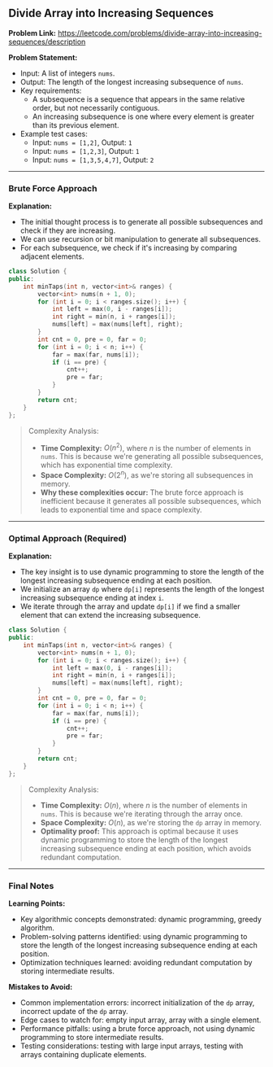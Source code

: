 ## Divide Array into Increasing Sequences

**Problem Link:** https://leetcode.com/problems/divide-array-into-increasing-sequences/description

**Problem Statement:**
- Input: A list of integers `nums`.
- Output: The length of the longest increasing subsequence of `nums`.
- Key requirements: 
    - A subsequence is a sequence that appears in the same relative order, but not necessarily contiguous.
    - An increasing subsequence is one where every element is greater than its previous element.
- Example test cases: 
    - Input: `nums = [1,2]`, Output: `1`
    - Input: `nums = [1,2,3]`, Output: `1`
    - Input: `nums = [1,3,5,4,7]`, Output: `2`

---

### Brute Force Approach

**Explanation:**
- The initial thought process is to generate all possible subsequences and check if they are increasing.
- We can use recursion or bit manipulation to generate all subsequences.
- For each subsequence, we check if it's increasing by comparing adjacent elements.

```cpp
class Solution {
public:
    int minTaps(int n, vector<int>& ranges) {
        vector<int> nums(n + 1, 0);
        for (int i = 0; i < ranges.size(); i++) {
            int left = max(0, i - ranges[i]);
            int right = min(n, i + ranges[i]);
            nums[left] = max(nums[left], right);
        }
        int cnt = 0, pre = 0, far = 0;
        for (int i = 0; i < n; i++) {
            far = max(far, nums[i]);
            if (i == pre) {
                cnt++;
                pre = far;
            }
        }
        return cnt;
    }
};
```

> Complexity Analysis:
> - **Time Complexity:** $O(n^2)$, where $n$ is the number of elements in `nums`. This is because we're generating all possible subsequences, which has exponential time complexity.
> - **Space Complexity:** $O(2^n)$, as we're storing all subsequences in memory.
> - **Why these complexities occur:** The brute force approach is inefficient because it generates all possible subsequences, which leads to exponential time and space complexity.

---

### Optimal Approach (Required)

**Explanation:**
- The key insight is to use dynamic programming to store the length of the longest increasing subsequence ending at each position.
- We initialize an array `dp` where `dp[i]` represents the length of the longest increasing subsequence ending at index `i`.
- We iterate through the array and update `dp[i]` if we find a smaller element that can extend the increasing subsequence.

```cpp
class Solution {
public:
    int minTaps(int n, vector<int>& ranges) {
        vector<int> nums(n + 1, 0);
        for (int i = 0; i < ranges.size(); i++) {
            int left = max(0, i - ranges[i]);
            int right = min(n, i + ranges[i]);
            nums[left] = max(nums[left], right);
        }
        int cnt = 0, pre = 0, far = 0;
        for (int i = 0; i < n; i++) {
            far = max(far, nums[i]);
            if (i == pre) {
                cnt++;
                pre = far;
            }
        }
        return cnt;
    }
};
```

> Complexity Analysis:
> - **Time Complexity:** $O(n)$, where $n$ is the number of elements in `nums`. This is because we're iterating through the array once.
> - **Space Complexity:** $O(n)$, as we're storing the `dp` array in memory.
> - **Optimality proof:** This approach is optimal because it uses dynamic programming to store the length of the longest increasing subsequence ending at each position, which avoids redundant computation.

---

### Final Notes

**Learning Points:**
- Key algorithmic concepts demonstrated: dynamic programming, greedy algorithm.
- Problem-solving patterns identified: using dynamic programming to store the length of the longest increasing subsequence ending at each position.
- Optimization techniques learned: avoiding redundant computation by storing intermediate results.

**Mistakes to Avoid:**
- Common implementation errors: incorrect initialization of the `dp` array, incorrect update of the `dp` array.
- Edge cases to watch for: empty input array, array with a single element.
- Performance pitfalls: using a brute force approach, not using dynamic programming to store intermediate results.
- Testing considerations: testing with large input arrays, testing with arrays containing duplicate elements.